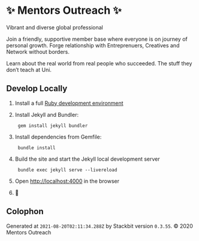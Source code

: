 # ✨ Mentors Outreach ✨

Vibrant and diverse global professional

Join a friendly, supportive member base where everyone is on journey of personal growth. Forge relationship with Entreprenuers, Creatives and Network without borders.

Learn about the real world from real people who succeeded. The stuff they don’t teach at Uni.



## Develop Locally

1. Install a full [Ruby development environment](https://jekyllrb.com/docs/installation/)

1. Install Jekyll and Bundler:

        gem install jekyll bundler

1. Install dependencies from Gemfile:

        bundle install



1. Build the site and start the Jekyll local development server

        bundle exec jekyll serve --livereload

1. Open [http://localhost:4000](http://localhost:4000) in the browser

1. 🎉


## Colophon

Generated at `2021-08-20T02:11:34.288Z` by Stackbit version `0.3.55`. © 2020 Mentors Outreach
